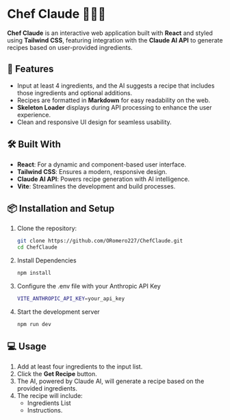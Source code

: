 # Chef Claude 🧑🏻‍🍳

**Chef Claude** is an interactive web application built with **React** and styled using **Tailwind CSS**, featuring integration with the **Claude AI API** to generate recipes based on user-provided ingredients.

## 🌟 Features

- Input at least 4 ingredients, and the AI suggests a recipe that includes those ingredients and optional additions.
- Recipes are formatted in **Markdown** for easy readability on the web.
- **Skeleton Loader** displays during API processing to enhance the user experience.
- Clean and responsive UI design for seamless usability.

## 🛠️ Built With

- **React**: For a dynamic and component-based user interface.
- **Tailwind CSS**: Ensures a modern, responsive design.
- **Claude AI API**: Powers recipe generation with AI intelligence.
- **Vite**: Streamlines the development and build processes.

## 📦 Installation and Setup

1. Clone the repository:

   ```bash
   git clone https://github.com/ORomero227/ChefClaude.git
   cd ChefClaude
   ```

2. Install Dependencies

   ```bash
   npm install
   ```

3. Configure the .env file with your Anthropic API Key

   ```bash
   VITE_ANTHROPIC_API_KEY=your_api_key
   ```

4. Start the development server

   ```bash
   npm run dev
   ```

## 💻 Usage

1. Add at least four ingredients to the input list.
2. Click the **Get Recipe** button.
3. The AI, powered by Claude AI, will generate a recipe based on the provided ingredients.
4. The recipe will include:
   - Ingredients List
   - Instructions.
